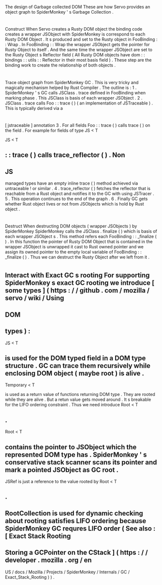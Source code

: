 #
The
design
of
Garbage
collected
DOM
These
are
how
Servo
provides
an
object
graph
to
SpiderMonkey
'
s
Garbage
Collection
.
#
#
Construct
When
Servo
creates
a
Rusty
DOM
object
the
binding
code
creates
a
wrapper
JSObject
with
SpiderMonkey
is
correspond
to
each
Rusty
DOM
Object
.
It
s
produced
and
set
to
the
Rusty
object
in
FooBinding
:
:
Wrap
.
In
FooBinding
:
:
Wrap
the
wrapper
JSObject
gets
the
pointer
for
Rusty
Object
to
itself
.
And
the
same
time
the
wrapper
JSObject
are
set
to
the
Rusty
Object
s
Reflector
field
(
All
Rusty
DOM
objects
have
dom
:
:
bindings
:
:
utils
:
:
Reflector
in
their
most
basis
field
)
.
These
step
are
the
binding
work
to
create
the
relationship
of
both
objects
.
#
#
Trace
object
graph
from
SpiderMonkey
GC
.
This
is
very
tricky
and
magically
mechanism
helped
by
Rust
Compiler
.
The
outline
is
:
1
.
SpiderMonkey
'
s
GC
calls
JSClass
.
trace
defined
in
FooBinding
when
marking
phase
.
This
JSClass
is
basis
of
each
wrapper
JSObject
.
2
.
JSClass
.
trace
calls
Foo
:
:
trace
(
)
(
an
implementation
of
JSTraceable
)
.
This
is
typically
derived
via
a
#
[
jstraceable
]
annotation
3
.
For
all
fields
Foo
:
:
trace
(
)
calls
trace
(
)
on
the
field
.
For
example
for
fields
of
type
JS
<
T
>
JS
<
T
>
:
:
trace
(
)
calls
trace_reflector
(
)
.
Non
-
JS
-
managed
types
have
an
empty
inline
trace
(
)
method
achieved
via
untraceable
!
or
similar
.
4
.
trace_reflector
(
)
fetches
the
reflector
that
is
reachable
from
a
Rust
object
and
notifies
it
to
the
GC
with
using
JSTracer
.
5
.
This
operation
continues
to
the
end
of
the
graph
.
6
.
Finally
GC
gets
whether
Rust
object
lives
or
not
from
JSObjects
which
is
hold
by
Rust
object
.
#
#
Destruct
When
destructing
DOM
objects
(
wrapper
JSObjects
)
by
SpiderMonkey
SpiderMonkey
calls
the
JSClass
.
finalize
(
)
which
is
basis
of
each
wrapper
JSObject
s
.
This
method
refers
each
FooBinding
:
:
_finalize
(
)
.
In
this
function
the
pointer
of
Rusty
DOM
Object
that
is
contained
in
the
wrapper
JSObject
is
unwrapped
it
cast
to
Rust
owned
pointer
and
we
assign
its
owned
pointer
to
the
empty
local
variable
of
FooBinding
:
:
_finalize
(
)
.
Thus
we
can
destruct
the
Rusty
Object
after
we
left
from
it
.
#
#
Interact
with
Exact
GC
s
rooting
For
supporting
SpiderMonkey
s
exact
GC
rooting
we
introduce
[
some
types
]
(
https
:
/
/
github
.
com
/
mozilla
/
servo
/
wiki
/
Using
-
DOM
-
types
)
:
-
JS
<
T
>
is
used
for
the
DOM
typed
field
in
a
DOM
type
structure
.
GC
can
trace
them
recursively
while
enclosing
DOM
object
(
maybe
root
)
is
alive
.
-
Temporary
<
T
>
is
used
as
a
return
value
of
functions
returning
DOM
type
.
They
are
rooted
while
they
are
alive
.
But
a
retun
value
gets
moved
around
.
It
s
breakable
for
the
LIFO
ordering
constraint
.
Thus
we
need
introduce
Root
<
T
>
.
-
Root
<
T
>
contains
the
pointer
to
JSObject
which
the
represented
DOM
type
has
.
SpiderMonkey
'
s
conservative
stack
scanner
scans
its
pointer
and
mark
a
pointed
JSObject
as
GC
root
.
-
JSRef
is
just
a
reference
to
the
value
rooted
by
Root
<
T
>
.
-
RootCollection
is
used
for
dynamic
checking
about
rooting
satisfies
LIFO
ordering
because
SpiderMonkey
GC
requres
LIFO
order
(
See
also
:
[
Exact
Stack
Rooting
-
Storing
a
GCPointer
on
the
CStack
]
(
https
:
/
/
developer
.
mozilla
.
org
/
en
-
US
/
docs
/
Mozilla
/
Projects
/
SpiderMonkey
/
Internals
/
GC
/
Exact_Stack_Rooting
)
)
.
